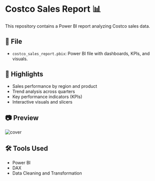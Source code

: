 # Costco Sales Report 📊

This repository contains a Power BI report analyzing Costco sales data.

## 📁 File

- `costco_sales_report.pbix`: Power BI file with dashboards, KPIs, and visuals.

## 📌 Highlights

- Sales performance by region and product
- Trend analysis across quarters
- Key performance indicators (KPIs)
- Interactive visuals and slicers

## 📷 Preview
![cover](https://github.com/user-attachments/assets/a4eb4ebf-9eff-4e42-aee8-f5276375a8fb)


## 🛠️ Tools Used

- Power BI
- DAX
- Data Cleaning and Transformation

